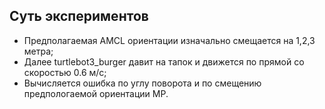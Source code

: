 ## Суть экспериментов

* Предполагаемая AMCL ориентации изначально смещается на 1,2,3 метра;
* Далее turtlebot3_burger давит на тапок и движется по прямой со скоростью 0.6 м/с;
* Вычисляется ошибка по углу поворота и по смещению предпологаемой ориентации МР.